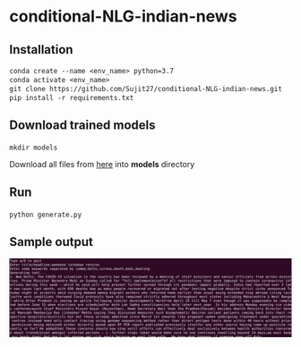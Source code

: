 # conditional-NLG-indian-news

## Installation
```
conda create --name <env_name> python=3.7
conda activate <env_name>
git clone https://github.com/Sujit27/conditional-NLG-indian-news.git
pip install -r requirements.txt
```

## Download trained models
`mkdir models`

Download all files from [here](https://drive.google.com/drive/u/0/folders/1Eg5r7paZ9KAZIGZ7GwJ8dfpJcrH1EwZm) into **models** directory

## Run
`python generate.py`

## Sample output
![output](https://github.com/Sujit27/conditional-NLG-indian-news/blob/main/text_generation_sample.png)
